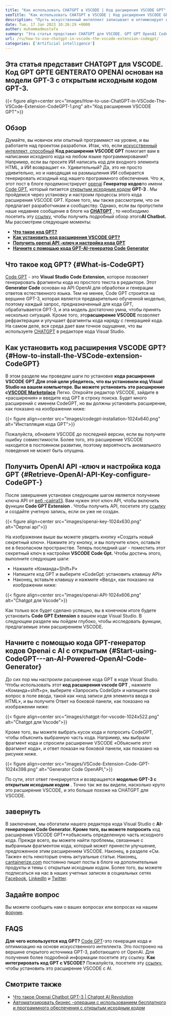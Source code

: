 ```yaml
---
title: "Как использовать CHATGPT в VSCODE | Код расширения VSCODE GPT" 
seoTitle: "Как использовать CHATGPT в VSCODE | Код расширения VSCODE GPT" 
description: "Пусть искусственный интеллект записывает и оптимизирует исходный код с помощью API OpenAI. Код расширения VSCODE GPT работает на GPT-3, которая является моделью NLP с открытым исходным кодом." 
date: Tue, 17 Jan 2023 10:26:29 +0000
author: muhammadmustafa
summary: "Эта статья представит CHATGPT для VSCODE. GPT GPT OpenAI Code GPT основан на модели GPT-3 с открытым исходным кодом GPT-3." 
url: /ru/how-to-use-chatgpt-in-vscode-the-vscode-extension-codegpt/
categories: ['Artificial intelligence']
---
```


## **Эта статья представит CHATGPT для VSCODE. Код GPT GPTE GENTERATO OPENAI основан на модели GPT-3 с открытым исходным кодом GPT-3.** 

{{< figure align=center src="images/How-to-use-ChatGPT-in-VSCode-The-VSCode-Extension-CodeGPT-1.png" alt="Код расширения VSCODE GPT">}}


## Обзор
Думайте, вы новичок или опытный программист на уровне, и вы работаете над проектом разработки. Итак, что, если [искусственный интеллект, способный][1] **Код расширения VSCODE GPT** помогает вам в написании исходного кода на любом языке программирования? Например, если вы просите ИИ написать код для входного элемента HTML, а ИИ возвращает «». Удивительный?
Да, это не просто удивительно, но и наводящая на размышления ИИ собирается генерировать исходный код нашего программного обеспечения. Что ж, этот пост в блоге продемонстрирует [openai][2] **Генератор кодов**по имени [Code GPT][3], который питается [открытым исходным кодом][4] **GPT-3** . Мы пройдемся через установку и настроим процессы этого кода расширения VSCODE GPT. Кроме того, мы также рассмотрим, что он предлагает разработчикам и сообществу. Однако, если вы пропустили наше недавнее сообщение в блоге на **[CHATGPT][5]** , то необходимо посетить эту [ссылку][6], чтобы получить подробный обзор этого**AI Chatbot.** 
Мы рассмотрим следующие моменты:
* [ **Что такое код GPT?** ][7]
* [ **Как установить код расширения VSCODE GPT?** ][8]
* [ **Получить openai API -ключ и настройка кода GPT** ][9]
* [ **Начните с помощью кода GPT-AI-генератор Code Generator** ][10]

## Что такое код GPT? {#What-is-CodeGPT}

[Code GPT][3] - это **Visual Studio Code Extension**, которое позволяет генерировать фрагменты кода из простого текста в редакторе. Этот **Generator Code** основан на API OpenAI для обработки и генерации ответов естественного языка. Тем не менее, Code GPT строится на вершине GPT-3, которая является предварительно обученной моделью, поэтому каждый запрос, предназначенный для кода GPT, обрабатывается GPT-3, и эта модель достаточно умна, чтобы принять несколько ситуаций. Кроме того, это**расширение VSCODE** позволяет рефрактерации и улучшает фрагменты кода наряду с генерацией кода. На самом деле, вся среда дает вам точное ощущение, что вы используете [CHATGPT][11] в редакторе кода Visual Studio.

## Как установить код расширения VSCODE GPT? {#How-to-install-the-VSCode-extension-CodeGPT}

В этом разделе мы проведем шаги по установке **кода расширения VSCODE GPT.**Для этой цели убедитесь, что вы установили код Visual Studio на вашем компьютере. Вы можете установить это расширение с**[VSCODE Marketplace][12]** Легко.
Откройте редактор VSCODE, зайдите в «расширения» и введите код GPT в строку поиска. Будет много расширений с именем CodeGPT, но вы должны установить расширение, как показано на изображении ниже:

{{< figure align=center src="images/codegpt-installation-1024x640.png" alt="Инсталляция кода GPT">}}

Пожалуйста, обновите VSCODE до последней версии, если вы получите ошибку совместимости. Более того, это расширение VSCODE находится в постоянном развитии, поэтому вероятность аномального поведения не может быть опущена.

## Получить OpenAI API -ключ и настройка кода GPT {#Retrieve-OpenAI-API-Key-configure-CodeGPT-}

После завершения установки следующим шагом является получение ключа API от [веб -сайта][13][13][13]. Вам нужен этот ключ API, чтобы включить функции **Code GPT Extension** . Чтобы получить API, посетите эту [ссылку][13] и создайте учетную запись, если он уже не создан.

{{< figure align=center src="images/openai-key-1024x630.png" alt="Oepnai api">}}

На изображении выше вы можете увидеть кнопку «Создать новый секретный ключ». Нажмите эту кнопку, и вы получите ключ, оставьте ее в безопасном пространстве. Теперь последний шаг - поместить этот секретный ключ в настройки **VSCODE Code Gpt.** Чтобы достичь этого, выполните следующие шаги:
  * Нажмите «Команда+Shift+P»
  * Напишите код GPT и выберите «CodeGpt: установить клавишу API»
  * Наконец, вставьте клавишу и нажмите «Ввод», как показано на изображении ниже:

{{< figure align=center src="images/openai-API-1024x606.png" alt="Chatgpt для Vscode">}}

Как только все будет сделано успешно, вы в конечном итоге будете установить **Code GPT Extension** в вашем коде Visual Studio. В следующем разделе мы пойдем глубоко, чтобы исследовать функции, предлагаемые этим расширением VSCODE.

## Начните с помощью кода GPT-генератор кодов Openai с AI с открытым {#Start-using-CodeGPT---an-AI-Powered-OpenAI-Code-Generator}

До сих пор мы настроили расширение кода GPT в коде Visual Studio. Чтобы использовать этот **код расширения vscode GPT** , нажмите «Команда+shift+p», выберите «Запросить CodeGpt» и напишите свой вопрос в поле ввода, такой как «код записи для элемента ввода в HTML», и вы получите Ответ на боковой панели, как показано на изображении ниже:

{{< figure align=center src="images/chatgpt-for-vscode-1024x522.png" alt="Chatgpt для Vscode">}}

Кроме того, вы можете выбрать кусок кода и попросить CodeGPT, чтобы объяснить выбранную часть кода. Например, мы выбрали фрагмент кода и спросили расширение VSCODE «Объясните этот фрагмент кода», и ответ показан на боковой панели, как показано на рисунке ниже.

{{< figure align=center src="images/VSCode-Extension-Code-GPT-1024x398.png" alt="Generator Code OpenAPI,">}}

По сути, этот ответ генерируется и возвращается **моделью GPT-3 с открытым исходным кодом** . Точно так же вы видели, насколько круто это расширение VSCODE, и это больше похоже на CHATGPT для VSCODE.

## завернуть
В заключение, мы обогатили нашего редактора кода Visual Studio с **AI-генератором Code Generator. Кроме того, вы можете попросить** код расширения VSCODE GPT**объяснить определенную часть исходного кода. Прежде всего, вы можете найти проблемы, связанные с выбранным фрагментом кода, который может принести улучшение, предложенное этим расширением VSCODE. Наконец, в разделе «См. Также» есть некоторые очень актуальные статьи.
Наконец, [cantainerize.com][4] постоянно пишет посты в блоге на дополнительные продукты и темы с открытым исходным кодом. Более того, вы можете подписаться на нас в наших учетных записях в социальных сетях [Facebook][14], [LinkedIn][15] и [Twitter][16].

## Задайте вопрос
Вы можете сообщить нам о ваших вопросах или вопросах на нашем [форуме][17].

## FAQS
**Для чего используется код GPT?** 
[Code GPT][3]-это генерация кода и оптимизацию на основе искусственного интеллекта. Это построено на вершине открытого источника GPT-3, работающего от OpenAI. Для получения более подробной информации посетите эту ссылку.
**Как интегрировать код GPT с VSCODE?** 
Пожалуйста, посетите эту [ссылку][9], чтобы установить это расширение VSCODE с AI.

## Смотрите также
  * [Что такое Openai Chatbot GPT-3 | Chatgpt AI Revolution][6]
  * [Автоматизировать бизнес -операции с использованием бесплатного и программного обеспечения с открытым исходным кодом][18]



[1]: https://blog.containerize.com/category/artificial-intelligence/
[2]: https://openai.com/
[3]: https://marketplace.visualstudio.com/items?itemName=timkmecl.codegpt3
[4]: https://www.containerize.com/
[5]: https://en.wikipedia.org/wiki/GPT-3
[6]: https://blog.containerize.com/artificial-intelligence/what-is-openai-chatbot-gpt-3-chatgpt-an-ai-revolution/
[7]: #What-is-CodeGPT
[8]: #How-to-install-the-VSCode-extension-CodeGPT
[9]: #Retrieve-OpenAI-API-Key-configure-CodeGPT-
[10]: #Start-using-CodeGPT---an-AI-Powered-OpenAI-Code-Generator
[11]: https://openai.com/blog/chatgpt/
[12]: https://marketplace.visualstudio.com/vscode
[13]: https://beta.openai.com/account/api-keys
[14]: https://web.facebook.com/containerize
[15]: https://www.linkedin.com/company/containerize/
[16]: https://twitter.com/containerize_co
[17]: https://forum.containerize.com/
[18]: https://blog.containerize.com/blogging/automate-business-operations-using-open-source-software/
